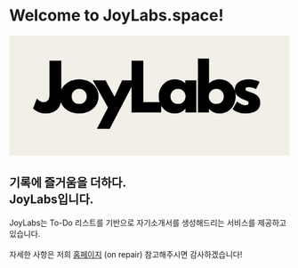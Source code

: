 # Welcome to JoyLabs.space!

<p align="center">
  <img width=550 src="https://github.com/JoyLabs-space/.github/blob/main/logo/JoyLabsLogoLong.png">  
</p>
<h2>기록에 즐거움을 더하다.<br>JoyLabs입니다.</h2>

JoyLabs는 To-Do 리스트를 기반으로 자기소개서를 생성해드리는 서비스를 제공하고 있습니다.<br><br>
자세한 사항은 저희 [홈페이지](https://www.joylabs.space) (on repair) 참고해주시면 감사하겠습니다!
<!--

**Here are some ideas to get you started:**

🙋‍♀️ A short introduction - what is your organization all about?
🌈 Contribution guidelines - how can the community get involved?
👩‍💻 Useful resources - where can the community find your docs? Is there anything else the community should know?
🍿 Fun facts - what does your team eat for breakfast?
🧙 Remember, you can do mighty things with the power of [Markdown](https://docs.github.com/github/writing-on-github/getting-started-with-writing-and-formatting-on-github/basic-writing-and-formatting-syntax)
-->
